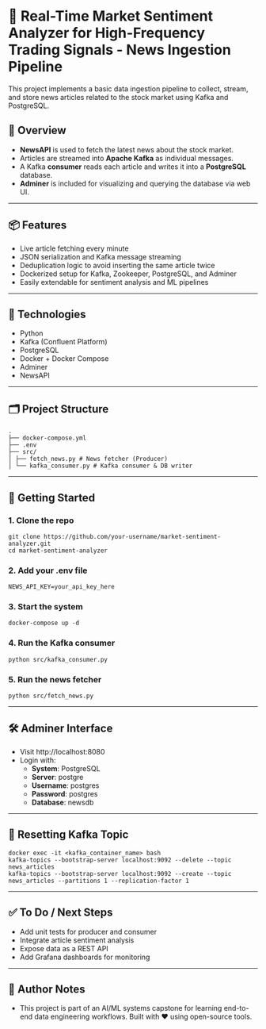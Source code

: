 # 📰 Real-Time Market Sentiment Analyzer for High-Frequency Trading Signals - News Ingestion Pipeline

This project implements a basic data ingestion pipeline to collect, stream, and store news articles related to the stock market using Kafka and PostgreSQL.

## 🚀 Overview

- **NewsAPI** is used to fetch the latest news about the stock market.
- Articles are streamed into **Apache Kafka** as individual messages.
- A Kafka **consumer** reads each article and writes it into a **PostgreSQL** database.
- **Adminer** is included for visualizing and querying the database via web UI.

---

## 📦 Features

- Live article fetching every minute
- JSON serialization and Kafka message streaming
- Deduplication logic to avoid inserting the same article twice
- Dockerized setup for Kafka, Zookeeper, PostgreSQL, and Adminer
- Easily extendable for sentiment analysis and ML pipelines

---

## 🧱 Technologies

- Python
- Kafka (Confluent Platform)
- PostgreSQL
- Docker + Docker Compose
- Adminer
- NewsAPI

---

## 🗂️ Project Structure
```
.
├── docker-compose.yml
├── .env
├── src/
│ ├── fetch_news.py # News fetcher (Producer)
│ └── kafka_consumer.py # Kafka consumer & DB writer
```

---

## 🐳 Getting Started

### 1. Clone the repo
```
git clone https://github.com/your-username/market-sentiment-analyzer.git
cd market-sentiment-analyzer
```

### 2. Add your .env file
```
NEWS_API_KEY=your_api_key_here
```

### 3. Start the system
```
docker-compose up -d
```

### 4. Run the Kafka consumer
```
python src/kafka_consumer.py
```

### 5. Run the news fetcher
```
python src/fetch_news.py
```

---

## 🛠️ Adminer Interface

- Visit http://localhost:8080
- Login with:
    - **System**: PostgreSQL
    - **Server**: postgre
    - **Username**: postgres
    - **Password**: postgres
    - **Database**: newsdb

---

## 🧹 Resetting Kafka Topic
```
docker exec -it <kafka_container_name> bash
kafka-topics --bootstrap-server localhost:9092 --delete --topic news_articles
kafka-topics --bootstrap-server localhost:9092 --create --topic news_articles --partitions 1 --replication-factor 1
```

---

## ✅ To Do / Next Steps

- Add unit tests for producer and consumer
- Integrate article sentiment analysis
- Expose data as a REST API
- Add Grafana dashboards for monitoring

---

## 🧠 Author Notes
- This project is part of an AI/ML systems capstone for learning end-to-end data engineering workflows. Built with ❤️ using open-source tools.